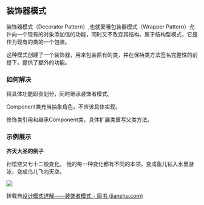 ## 装饰器模式

装饰器模式（Decorator Pattern）,也就爱哦包装器模式（Wrapper Pattern）允许向一个现有的对象添加信的功能，同时又不改变其结构。属于结构型模式，它是作为现有的类的一个包装。

这种模式创建了一个装饰器，用来包装原有的类，并在保持类方法签名完整性的前提下，提供了额外的功能。

### 如何解决

将具体功能职责划分，同时继承装饰者模式。

Component类充当抽象角色，不应该具体实现。

修饰类引用和继承Component类，具体扩展类重写父类方法。

### 示例展示

**齐天大圣的例子**

孙悟空又七十二般变化， 他的每一种变化都有不同的本领，变成鱼儿钻入水里游泳，变成鸟儿飞向天空。

![](C:/Users/luoj/Pictures/3985563-278b469e27980e9d.webp)

转载自[设计模式详解——装饰者模式 - 简书 (jianshu.com)](https://www.jianshu.com/p/d7f20ae63186)